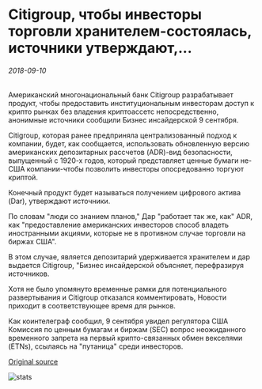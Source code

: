 # Citigroup, чтобы инвесторы торговли хранителем-состоялась, источники утверждают,...

###### 2018-09-10

Американский многонациональный банк Citigroup разрабатывает продукт, чтобы предоставить институциональным инвесторам доступ к крипто рынках без владения криптоассетс непосредственно, анонимные источники сообщили Бизнес инсайдерской 9 сентября.

Citigroup, которая ранее предприняла централизованный подход к компании, будет, как сообщается, использовать обновленную версию американских депозитарных рассчетов (ADR)-вид безопасности, выпущенный с 1920-х годов, который представляет ценные бумаги не-США компании-чтобы позволить инвесторы опосредованно торгуют криптой.

Конечный продукт будет называться получением цифрового актива (Dar), утверждают источники.

По словам "люди со знанием планов," Дар "работает так же, как" ADR, как "предоставление американских инвесторов способ владеть иностранными акциями, которые не в противном случае торговли на биржах США".

В этом случае, является депозитарий удерживается хранителем и дар выдается Citigroup, "Бизнес инсайдерской объясняет, перефразируя источников.

Хотя не было упомянуто временные рамки для потенциального развертывания и Citigroup отказался комментировать, Новости приходит в соответствующее время для рынков.

Как коинтелеграф сообщил, 9 сентября увидел регулятора США Комиссия по ценным бумагам и биржам (SEC) вопрос неожиданного временного запрета на первый крипто-связанных обмен векселями (ETNs), ссылаясь на "путаница" среди инвесторов.

[Original source](https://cointelegraph.com/news/citigroup-to-let-investors-trade-custodian-held-cryptocurrency-sources-claim)

![stats](https://c.statcounter.com/11760860/0/a89fa40b/1/ "stats")